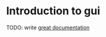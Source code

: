 # Introduction to gui

TODO: write [great documentation](http://jacobian.org/writing/what-to-write/)
